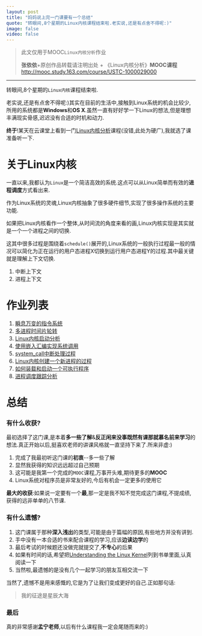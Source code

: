 ```yaml
---
layout: post
title: "妈妈说上完一门课要有一个总结"
quote: "转眼间,8个星期的Linux内核课程结束啦.老实说,还是有点舍不得呢:)"
image: false
video: false
---
```

>此文仅用于MOOC`Linux内核分析`作业
>
>**张依依**+原创作品转载请注明出处 + 《Linux内核分析》**MOOC课程**http://mooc.study.163.com/course/USTC-1000029000


*****

转眼间,8个星期的`Linux内核`课程结束啦.

老实说,还是有点舍不得呢:)其实在目前的生活中,接触到Linux系统的机会比较少,所用的系统都是**Windows**和**OS X**.虽然一直有好好学一下Linux的想法,但是理想丰满现实骨感,迟迟没有合适的时机和动力.

**终于**!某天在云课堂上看到一门[Linux内核分析](http://mooc.study.163.com/course/USTC-1000029000)课程(没错,此处为硬广),我就选了课准备听一下.

# 关于Linux内核

一直以来,我都认为`Linux`是一个简洁高效的系统.这点可以从Linux简单而有效的**进程调度**方式看出来.

作为Linux系统的灵魂,Linux内核抽象了很多硬件细节,实现了很多操作系统的主要功能.

如果把Linux内核看作一个整体,从时间流的角度来看的画,Linux内核实现是其实就是一个一个进程之间的切换.

这其中很多过程是围绕着`schedule()`展开的,Linux系统的一般执行过程最一般的情况可以简化为正在运行的用户态进程X切换到运行用户态进程Y的过程.其中最关键就是理解上下文切换.

1. 中断上下文
2. 进程上下文


# 作业列表

1. [瞬息万变的指令系统](http://uglyyouth.com/blog/instruction-system/)
2. [多进程时间片轮转](http://uglyyouth.com/blog/mykernel/)
3. [Linux内核启动分析](http://uglyyouth.com/blog/linuxInit/)
4. [使用嵌入汇编实现系统调用](http://uglyyouth.com/blog/syscall/)
5. [system_call中断处理过程](http://uglyyouth.com/blog/syscalltwo/)
6. [Linux内核创建一个新进程的过程](http://uglyyouth.com/blog/forksomething/)
7. [如何装载和启动一个可执行程序](http://uglyyouth.com/blog/sysexecve/)
8. [进程调度跟踪分析](http://uglyyouth.com/blog/process/)


# 总结

### 有什么收获?

最初选择了这门课,是本着**多一些了解**&**反正闲来没事既然有课那就慕名前来学习**的想法.真正开始以后,挺喜欢老师的讲课风格就一直坚持下来了.所来非虚:)

1. 完成了我最初听这门课的**初衷**--多一些了解
2. 显然我获得的知识远远超过自己预期
3. 这可能是我第一个完成的`MOOC`课程,万事开头难,期待更多的**MOOC**
4. Linux系统对程序员是非常友好的,今后有机会一定更多的使用它

**最大的收获**:如果说一定要有一个**最**,那一定是我不知不觉完成这门课程,不提成绩,获得的远非单单的八节课.

### 有什么遗憾?

1. 这门课属于那种**深入浅出**的类型,可能是由于篇幅的原因,有些地方并没有讲到.
2. 手中没有一本合适的书来配合课程的学习,应该**边读边学**的
3. 最后考试的时候题还没做完就提交了,**不专心**的后果
4. 如果有时间的话,希望把[Understanding the Linux Kernel](http://www.amazon.com/Understanding-Linux-Kernel-Third-Edition/dp/0596005652)列到书单里面,认真阅读一下
5. 当然啦,最遗憾的是没有几个一起学习的朋友互相交流一下

当然了,遗憾不是用来感慨的,它是为了让我们变成更好的自己.正如那句话:

>我的征途是星辰大海


### 最后

真的非常感谢**孟宁老师**,以后有什么课程我一定会尾随而来的:)



